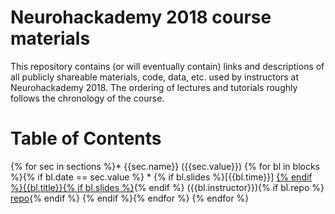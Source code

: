 # Neurohackademy 2018 course materials

This repository contains (or will eventually contain) links and descriptions of all publicly shareable materials, code, data, etc. used by instructors at Neurohackademy 2018. The ordering of lectures and tutorials roughly follows the chronology of the course.

# Table of Contents
{% for sec in sections %}* {{sec.name}} ({{sec.value}})
{% for bl in blocks %}{% if bl.date == sec.value %}	* {% if bl.slides %}[{{bl.time}}] [{% endif %}{{bl.title}}{% if bl.slides %}]({{bl.slides}}){% endif %} ({{bl.instructor}}){% if bl.repo %} [repo]({{bl.repo}}){% endif %}
{% endif %}{% endfor %}
{% endfor %}